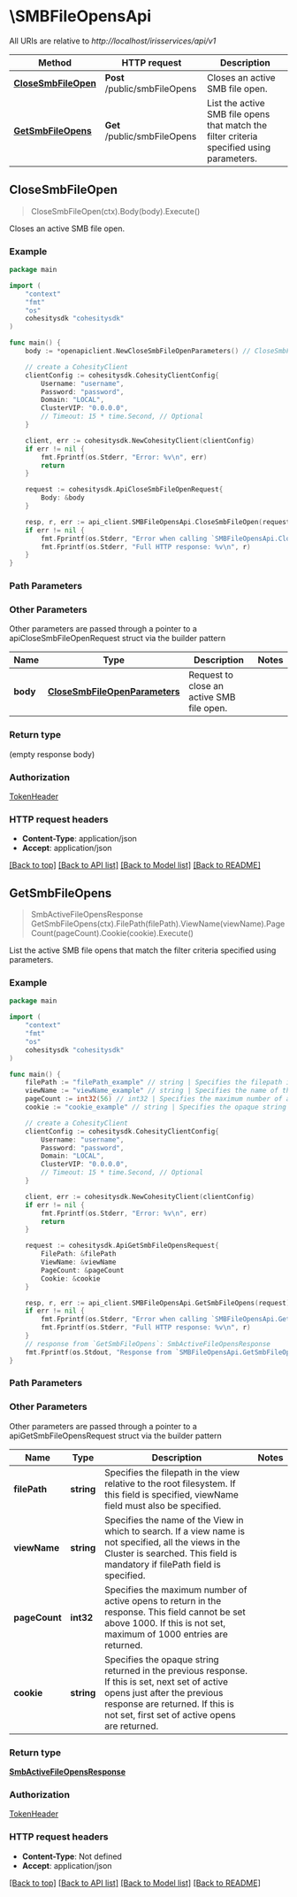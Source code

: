 # \SMBFileOpensApi

All URIs are relative to *http://localhost/irisservices/api/v1*

Method | HTTP request | Description
------------- | ------------- | -------------
[**CloseSmbFileOpen**](SMBFileOpensApi.md#CloseSmbFileOpen) | **Post** /public/smbFileOpens | Closes an active SMB file open.
[**GetSmbFileOpens**](SMBFileOpensApi.md#GetSmbFileOpens) | **Get** /public/smbFileOpens | List the active SMB file opens that match the filter criteria specified using parameters.



## CloseSmbFileOpen

> CloseSmbFileOpen(ctx).Body(body).Execute()

Closes an active SMB file open.



### Example

```go
package main

import (
    "context"
    "fmt"
    "os"
    cohesitysdk "cohesitysdk"
)

func main() {
    body := *openapiclient.NewCloseSmbFileOpenParameters() // CloseSmbFileOpenParameters | Request to close an active SMB file open.

    // create a CohesityClient
    clientConfig := cohesitysdk.CohesityClientConfig{
        Username: "username",
        Password: "password",
        Domain: "LOCAL",
        ClusterVIP: "0.0.0.0",
        // Timeout: 15 * time.Second, // Optional 
    }

    client, err := cohesitysdk.NewCohesityClient(clientConfig)
    if err != nil {
        fmt.Fprintf(os.Stderr, "Error: %v\n", err)
        return
    }

    request := cohesitysdk.ApiCloseSmbFileOpenRequest{
        Body: &body
    }

    resp, r, err := api_client.SMBFileOpensApi.CloseSmbFileOpen(request)
    if err != nil {
        fmt.Fprintf(os.Stderr, "Error when calling `SMBFileOpensApi.CloseSmbFileOpen``: %v\n", err)
        fmt.Fprintf(os.Stderr, "Full HTTP response: %v\n", r)
    }
}
```

### Path Parameters



### Other Parameters

Other parameters are passed through a pointer to a apiCloseSmbFileOpenRequest struct via the builder pattern


Name | Type | Description  | Notes
------------- | ------------- | ------------- | -------------
 **body** | [**CloseSmbFileOpenParameters**](CloseSmbFileOpenParameters.md) | Request to close an active SMB file open. | 

### Return type

 (empty response body)

### Authorization

[TokenHeader](../README.md#TokenHeader)

### HTTP request headers

- **Content-Type**: application/json
- **Accept**: application/json

[[Back to top]](#) [[Back to API list]](../README.md#documentation-for-api-endpoints)
[[Back to Model list]](../README.md#documentation-for-models)
[[Back to README]](../README.md)


## GetSmbFileOpens

> SmbActiveFileOpensResponse GetSmbFileOpens(ctx).FilePath(filePath).ViewName(viewName).PageCount(pageCount).Cookie(cookie).Execute()

List the active SMB file opens that match the filter criteria specified using parameters.



### Example

```go
package main

import (
    "context"
    "fmt"
    "os"
    cohesitysdk "cohesitysdk"
)

func main() {
    filePath := "filePath_example" // string | Specifies the filepath in the view relative to the root filesystem. If this field is specified, viewName field must also be specified. (optional)
    viewName := "viewName_example" // string | Specifies the name of the View in which to search. If a view name is not specified, all the views in the Cluster is searched. This field is mandatory if filePath field is specified. (optional)
    pageCount := int32(56) // int32 | Specifies the maximum number of active opens to return in the response. This field cannot be set above 1000. If this is not set, maximum of 1000 entries are returned. (optional)
    cookie := "cookie_example" // string | Specifies the opaque string returned in the previous response. If this is set, next set of active opens just after the previous response are returned. If this is not set, first set of active opens are returned. (optional)

    // create a CohesityClient
    clientConfig := cohesitysdk.CohesityClientConfig{
        Username: "username",
        Password: "password",
        Domain: "LOCAL",
        ClusterVIP: "0.0.0.0",
        // Timeout: 15 * time.Second, // Optional 
    }

    client, err := cohesitysdk.NewCohesityClient(clientConfig)
    if err != nil {
        fmt.Fprintf(os.Stderr, "Error: %v\n", err)
        return
    }

    request := cohesitysdk.ApiGetSmbFileOpensRequest{
        FilePath: &filePath
        ViewName: &viewName
        PageCount: &pageCount
        Cookie: &cookie
    }

    resp, r, err := api_client.SMBFileOpensApi.GetSmbFileOpens(request)
    if err != nil {
        fmt.Fprintf(os.Stderr, "Error when calling `SMBFileOpensApi.GetSmbFileOpens``: %v\n", err)
        fmt.Fprintf(os.Stderr, "Full HTTP response: %v\n", r)
    }
    // response from `GetSmbFileOpens`: SmbActiveFileOpensResponse
    fmt.Fprintf(os.Stdout, "Response from `SMBFileOpensApi.GetSmbFileOpens`: %v\n", resp)
}
```

### Path Parameters



### Other Parameters

Other parameters are passed through a pointer to a apiGetSmbFileOpensRequest struct via the builder pattern


Name | Type | Description  | Notes
------------- | ------------- | ------------- | -------------
 **filePath** | **string** | Specifies the filepath in the view relative to the root filesystem. If this field is specified, viewName field must also be specified. | 
 **viewName** | **string** | Specifies the name of the View in which to search. If a view name is not specified, all the views in the Cluster is searched. This field is mandatory if filePath field is specified. | 
 **pageCount** | **int32** | Specifies the maximum number of active opens to return in the response. This field cannot be set above 1000. If this is not set, maximum of 1000 entries are returned. | 
 **cookie** | **string** | Specifies the opaque string returned in the previous response. If this is set, next set of active opens just after the previous response are returned. If this is not set, first set of active opens are returned. | 

### Return type

[**SmbActiveFileOpensResponse**](SmbActiveFileOpensResponse.md)

### Authorization

[TokenHeader](../README.md#TokenHeader)

### HTTP request headers

- **Content-Type**: Not defined
- **Accept**: application/json

[[Back to top]](#) [[Back to API list]](../README.md#documentation-for-api-endpoints)
[[Back to Model list]](../README.md#documentation-for-models)
[[Back to README]](../README.md)

